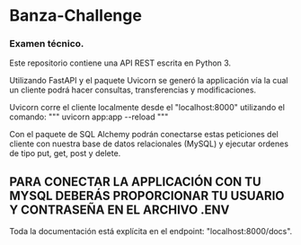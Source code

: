 # Banza-Challenge
### Examen técnico.

Este repositorio contiene una API REST escrita en Python 3.

Utilizando FastAPI y el paquete Uvicorn se generó la applicación vía la cual
un cliente podrá hacer consultas, transferencias y modificaciones.

Uvicorn corre el cliente localmente desde el "localhost:8000" utilizando el comando: 
""" uvicorn app:app --reload """

Con el paquete de SQL Alchemy podrán conectarse estas peticiones del cliente
con nuestra base de datos relacionales (MySQL) y ejecutar ordenes de tipo
put, get, post y delete. 

## PARA CONECTAR LA APPLICACIÓN CON TU MYSQL DEBERÁS PROPORCIONAR TU USUARIO Y CONTRASEÑA EN EL ARCHIVO .ENV

Toda la documentación está explícita en el endpoint: "localhost:8000/docs".
